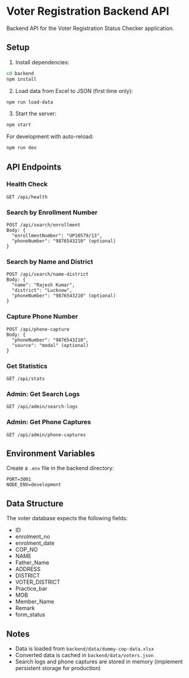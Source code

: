 # Voter Registration Backend API

Backend API for the Voter Registration Status Checker application.

## Setup

1. Install dependencies:
```bash
cd backend
npm install
```

2. Load data from Excel to JSON (first time only):
```bash
npm run load-data
```

3. Start the server:
```bash
npm start
```

For development with auto-reload:
```bash
npm run dev
```

## API Endpoints

### Health Check
```
GET /api/health
```

### Search by Enrollment Number
```
POST /api/search/enrollment
Body: {
  "enrollmentNumber": "UP10579/13",
  "phoneNumber": "9876543210" (optional)
}
```

### Search by Name and District
```
POST /api/search/name-district
Body: {
  "name": "Rajesh Kumar",
  "district": "Lucknow",
  "phoneNumber": "9876543210" (optional)
}
```

### Capture Phone Number
```
POST /api/phone-capture
Body: {
  "phoneNumber": "9876543210",
  "source": "modal" (optional)
}
```

### Get Statistics
```
GET /api/stats
```

### Admin: Get Search Logs
```
GET /api/admin/search-logs
```

### Admin: Get Phone Captures
```
GET /api/admin/phone-captures
```

## Environment Variables

Create a `.env` file in the backend directory:
```
PORT=3001
NODE_ENV=development
```

## Data Structure

The voter database expects the following fields:
- ID
- enrolment_no
- enrolment_date
- COP_NO
- NAME
- Father_Name
- ADDRESS
- DISTRICT
- VOTER_DISTRICT
- Practice_bar
- MOB
- Member_Name
- Remark
- form_status

## Notes

- Data is loaded from `backend/data/dummy-cop-data.xlsx`
- Converted data is cached in `backend/data/voters.json`
- Search logs and phone captures are stored in memory (implement persistent storage for production)

